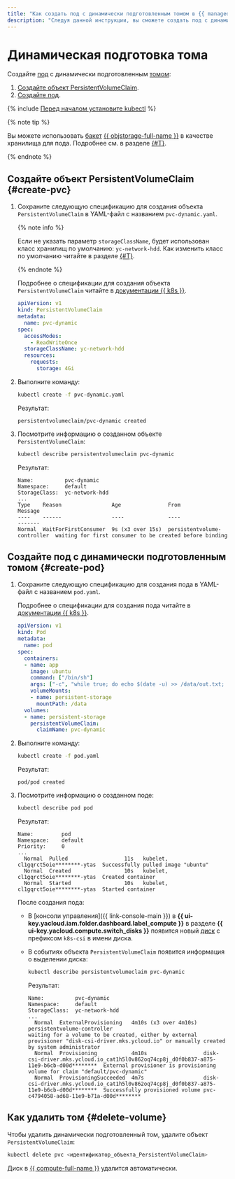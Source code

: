 ```yaml
---
title: "Как создать под с динамически подготовленным томом в {{ managed-k8s-full-name }}"
description: "Следуя данной инструкции, вы сможете создать под с динамически подготовленным томом."
---
```


# Динамическая подготовка тома


Создайте [под](../../concepts/index.md#pod) с динамически подготовленным [томом](../../concepts/volume.md):
1. [Создайте объект PersistentVolumeClaim](#create-pvc).
1. [Создайте под](#create-pod).

{% include [Перед началом установите kubectl](../../../_includes/managed-kubernetes/kubectl-before-you-begin.md) %}

{% note tip %}

Вы можете использовать [бакет](../../../storage/concepts/bucket.md) [{{ objstorage-full-name }}](../../../storage/) в качестве хранилища для пода. Подробнее см. в разделе [{#T}](s3-csi-integration.md).

{% endnote %}

## Создайте объект PersistentVolumeClaim {#create-pvc}

1. Сохраните следующую спецификацию для создания объекта `PersistentVolumeClaim` в YAML-файл с названием `pvc-dynamic.yaml`.

   
   {% note info %}

   Если не указать параметр `storageClassName`, будет использован класс хранилищ по умолчанию: `yc-network-hdd`. Как изменить класс по умолчанию читайте в разделе [{#T}](manage-storage-class.md#sc-default).

   {% endnote %}



   Подробнее о спецификации для создания объекта `PersistentVolumeClaim` читайте в [документации {{ k8s }}](https://kubernetes.io/docs/reference/kubernetes-api/config-and-storage-resources/persistent-volume-claim-v1/).

   
   ```yaml
   apiVersion: v1
   kind: PersistentVolumeClaim
   metadata:
     name: pvc-dynamic
   spec:
     accessModes:
       - ReadWriteOnce
     storageClassName: yc-network-hdd
     resources:
       requests:
         storage: 4Gi
   ```



1. Выполните команду:

   ```bash
   kubectl create -f pvc-dynamic.yaml
   ```

   Результат:

   ```text
   persistentvolumeclaim/pvc-dynamic created
   ```

1. Посмотрите информацию о созданном объекте `PersistentVolumeClaim`:

   ```bash
   kubectl describe persistentvolumeclaim pvc-dynamic
   ```

   Результат:

   
   ```text
   Name:          pvc-dynamic
   Namespace:     default
   StorageClass:  yc-network-hdd
   ...
   Type    Reason                Age               From                         Message
   ----    ------                ----              ----                         -------
   Normal  WaitForFirstConsumer  9s (x3 over 15s)  persistentvolume-controller  waiting for first consumer to be created before binding
   ```



## Создайте под с динамически подготовленным томом {#create-pod}

1. Сохраните следующую спецификацию для создания пода в YAML-файл с названием `pod.yaml`.

   Подробнее о спецификации для создания пода читайте в [документации {{ k8s }}](https://kubernetes.io/docs/reference/kubernetes-api/workload-resources/pod-v1/).

   ```yaml
   apiVersion: v1
   kind: Pod
   metadata:
     name: pod
   spec:
     containers:
     - name: app
       image: ubuntu
       command: ["/bin/sh"]
       args: ["-c", "while true; do echo $(date -u) >> /data/out.txt; sleep 5; done"]
       volumeMounts:
       - name: persistent-storage
         mountPath: /data
     volumes:
     - name: persistent-storage
       persistentVolumeClaim:
         claimName: pvc-dynamic
   ```

1. Выполните команду:

   ```bash
   kubectl create -f pod.yaml
   ```

   Результат:

   ```text
   pod/pod created
   ```

1. Посмотрите информацию о созданном поде:

   ```bash
   kubectl describe pod pod
   ```

   Результат:

   ```text
   Name:         pod
   Namespace:    default
   Priority:     0
   ...
     Normal  Pulled                  11s   kubelet, cl1gqrct5oie********-ytas  Successfully pulled image "ubuntu"
     Normal  Created                 10s   kubelet, cl1gqrct5oie********-ytas  Created container
     Normal  Started                 10s   kubelet, cl1gqrct5oie********-ytas  Started container
   ```

   После создания пода:
   * В [консоли управления]({{ link-console-main }}) в **{{ ui-key.yacloud.iam.folder.dashboard.label_compute }}** в разделе **{{ ui-key.yacloud.compute.switch_disks }}** появится новый [диск](../../../compute/concepts/disk.md) с префиксом `k8s-csi` в имени диска.
   * В событиях объекта `PersistentVolumeClaim` появится информация о выделении диска:

     ```bash
     kubectl describe persistentvolumeclaim pvc-dynamic
     ```

     Результат:

     
     ```text
     Name:          pvc-dynamic
     Namespace:     default
     StorageClass:  yc-network-hdd
     ...
       Normal  ExternalProvisioning   4m10s (x3 over 4m10s)  persistentvolume-controller                                                              waiting for a volume to be created, either by external provisioner "disk-csi-driver.mks.ycloud.io" or manually created by system administrator
       Normal  Provisioning           4m10s                  disk-csi-driver.mks.ycloud.io_cat1h5l0v862oq74cp8j_d0f0b837-a875-11e9-b6cb-d00d********  External provisioner is provisioning volume for claim "default/pvc-dynamic"
       Normal  ProvisioningSucceeded  4m7s                   disk-csi-driver.mks.ycloud.io_cat1h5l0v862oq74cp8j_d0f0b837-a875-11e9-b6cb-d00d********  Successfully provisioned volume pvc-c4794058-ad68-11e9-b71a-d00d********
     ```



## Как удалить том {#delete-volume}

Чтобы удалить динамически подготовленный том, удалите объект `PersistentVolumeClaim`:

```bash
kubectl delete pvc <идентификатор_объекта_PersistentVolumeClaim>
```

Диск в [{{ compute-full-name }}](../../../compute/) удалится автоматически.